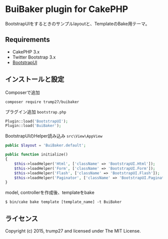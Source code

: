# BuiBaker plugin for CakePHP

BootstrapUIをするときのサンプルlayoutと、TemplateのBake用テーマ。

## Requirements

* CakePHP 3.x
* Twitter Bootstrap 3.x
* [BootstrapUI](https://github.com/FriendsOfCake/bootstrap-ui)

## インストールと設定

Composerで追加

```
composer require trump27/buibaker
```

プラグイン追加 `bootstrap.php`

```php
Plugin::load('BootstrapUI');
Plugin::load('BuiBaker');
```

BootstrapUIのHelper読み込み `src\View\AppView`

```php
public $layout = 'BuiBaker.default';

public function initialize()
{
    $this->loadHelper('Html', ['className' => 'BootstrapUI.Html']);
    $this->loadHelper('Form', ['className' => 'BootstrapUI.Form']);
    $this->loadHelper('Flash', ['className' => 'BootstrapUI.Flash']);
    $this->loadHelper('Paginator', ['className' => 'BootstrapUI.Paginator']);
}
```

model, controllerを作成後、templateをbake

```
$ bin/cake bake template [template_name] -t BuiBaker
```
## ライセンス

Copyright (c) 2015, trump27 and licensed under The MIT License.
